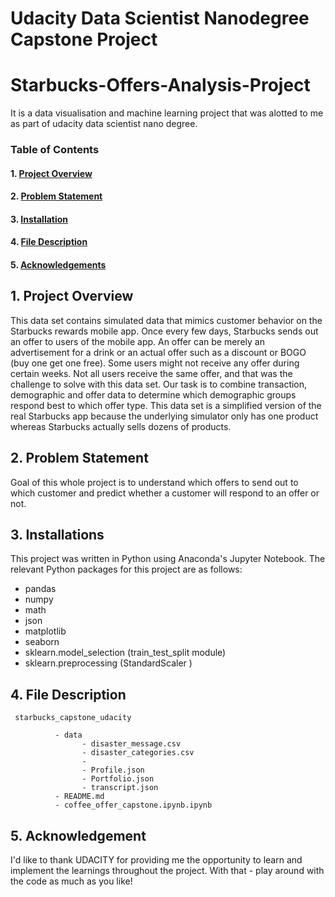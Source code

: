 # Udacity Data Scientist Nanodegree Capstone Project
# Starbucks-Offers-Analysis-Project
It is a data visualisation and machine learning project that was alotted to me as part of udacity data scientist nano degree.

### Table of Contents

#### 1. [Project Overview](#intro)
#### 2. [Problem Statement](#ps)
#### 3. [Installation](#installation)
#### 4. [File Description](#files)
#### 5. [Acknowledgements](#ack)

## 1. Project Overview<a name="intro"></a>
This data set contains simulated data that mimics customer behavior on the Starbucks rewards mobile app. Once every few days, Starbucks sends out an offer to users of the mobile app. An offer can be merely an advertisement for a drink or an actual offer such as a discount or BOGO (buy one get one free). Some users might not receive any offer during certain weeks.
Not all users receive the same offer, and that was the challenge to solve with this data set.
Our task is to combine transaction, demographic and offer data to determine which demographic groups respond best to which offer type. This data set is a simplified version of the real Starbucks app because the underlying simulator only has one product whereas Starbucks actually sells dozens of products.

## 2. Problem Statement<a name="ps"></a>
Goal of this whole project is to understand which offers to send out to which customer and predict whether a customer will respond to an offer or not.

## 3. Installations<a name="installation"></a>
This project was written in Python using Anaconda's Jupyter Notebook. The relevant Python packages for this project are as follows:

- pandas
- numpy
- math
- json
- matplotlib
- seaborn
- sklearn.model_selection (train_test_split module)
- sklearn.preprocessing (StandardScaler )

## 4. File Description<a name = "files"></a>
~~~~~~~
 starbucks_capstone_udacity

          - data
                - disaster_message.csv
                - disaster_categories.csv
                -
                - Profile.json
                - Portfolio.json
                - transcript.json
          - README.md
          - coffee_offer_capstone.ipynb.ipynb
~~~~~~~  
 
## 5. Acknowledgement<a name = "ack"></a>
I'd like to thank UDACITY for providing me the opportunity to learn and implement the learnings throughout the project. With that - play around with the code as much as you like!
